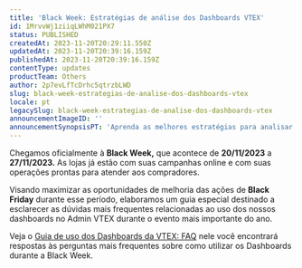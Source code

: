 ```yaml
---
title: 'Black Week: Estratégias de análise dos Dashboards VTEX'
id: 1MrvvWj1ziiqLWhM021PX7
status: PUBLISHED
createdAt: 2023-11-20T20:29:11.550Z
updatedAt: 2023-11-20T20:39:16.159Z
publishedAt: 2023-11-20T20:39:16.159Z
contentType: updates
productTeam: Others
author: 2p7evLfTcDrhc5qtrzbLWD
slug: black-week-estrategias-de-analise-dos-dashboards-vtex
locale: pt
legacySlug: black-week-estrategias-de-analise-dos-dashboards-vtex
announcementImageID: ''
announcementSynopsisPT: 'Aprenda as melhores estratégias para analisar suas métricas de vendas na Black Week com o guia de Dashboards da VTEX'
---
```


Chegamos oficialmente à **Black Week,** que acontece de **20/11/2023** a **27/11/2023.** As lojas já estão com suas campanhas online e com suas operações prontas para atender aos compradores.  

Visando maximizar as oportunidades de melhoria das ações de **Black Friday** durante esse período, elaboramos um guia especial destinado a esclarecer as dúvidas mais frequentes relacionadas ao uso dos nossos dashboards no Admin VTEX durante o evento mais importante do ano.  

Veja o [Guia de uso dos Dashboards da VTEX: FAQ](https://help.vtex.com/pt/tutorial/guia-de-los-dashboards-vtex-para-la-black-week-faq--6O3CiGiZctVIgIrpIcko9h) nele você encontrará respostas às perguntas mais frequentes sobre como utilizar os Dashboards durante a Black Week.
